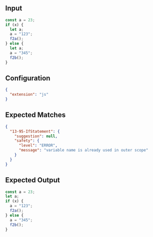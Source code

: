 
## Input
```javascript input
const a = 23;
if (x) {
  let a;
  a = "123";
  f2a();
} else {
  let a;
  a = "345";
  f2b();
}
```

## Configuration
```json configuration
{
  "extension": "js"
}
```

## Expected Matches
```json expected matches
{
  "13-95-IfStatement": {
    "suggestion": null,
    "safety": {
      "level": "ERROR",
      "message": "variable name is already used in outer scope"
    }
  }
}
```

## Expected Output
```javascript expected output
const a = 23;
let a;
if (x) {
  a = "123";
  f2a();
} else {
  a = "345";
  f2b();
}
```
